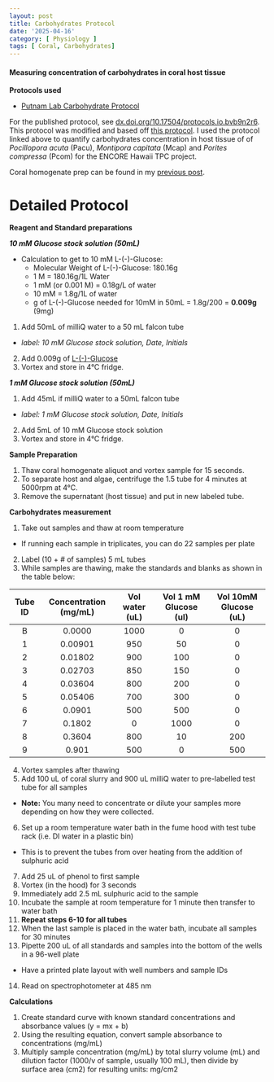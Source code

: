 ```yaml
---
layout: post
title: Carbohydrates Protocol
date: '2025-04-16'
category: [ Physiology ]
tags: [ Coral, Carbohydrates]
---
```


#### Measuring concentration of carbohydrates in coral host tissue 

**Protocols used**
- [Putnam Lab Carbohydrate Protocol](https://github.com/Putnam-Lab/Lab_Management/tree/master/Lab_Resources/Physiology_Protocols/Carbohydrates/Bove_Baumann_96well_Protocol)


For the published protocol, see [dx.doi.org/10.17504/protocols.io.bvb9n2r6](https://www.protocols.io/view/coral-carbohydrate-assay-for-96-well-plates-bvb9n2r6). This protocol was modified and based off [this protocol](https://www.protocols.io/view/coral-carbohydrate-assay-for-96-well-plates-bvb9n2r6). 
I used the protocol linked above to quantify carbohydrates concentration in host tissue of of  _Pocillopora acuta_ (Pacu), _Montipora capitata_ (Mcap) and _Porites compressa_ (Pcom) for the ENCORE Hawaii TPC project.

Coral homogenate prep can be found in my [previous post](https://fscucchia-labnotebooks.github.io/FScucchia_Putnam_Lab_Notebook/Sample-Prep-Physio-Hawaii-TPC/).

# Detailed Protocol  

**Reagent and Standard preparations**

***10 mM Glucose stock solution (50mL)***
- Calculation to get to 10 mM L-(-)-Glucose:
  - Molecular Weight of L-(-)-Glucose: 180.16g
  - 1 M = 180.16g/1L Water
  - 1 mM (or 0.001 M) = 0.18g/L of water
  - 10 mM = 1.8g/1L of water
  - g of  L-(-)-Glucose needed for 10mM in 50mL = 1.8g/200 = **0.009g** (9mg)

1. Add 50mL of milliQ water to a 50 mL falcon tube
  - *label: 10 mM Glucose stock solution, Date, Initials*
2. Add 0.009g of [L-(-)-Glucose](https://www.sigmaaldrich.com/catalog/product/sigma/g5500?lang=en&region=US&gclid=Cj0KCQjw2NyFBhDoARIsAMtHtZ5C7ue3ciohFrpwseZgAYYvwQDzMdudL-xTZ7d94oJd6AzG398G9gYaArqVEALw_wcB)
3. Vortex and store in 4°C fridge.

***1 mM Glucose stock solution (50mL)***
1. Add 45mL if milliQ water to a 50mL falcon tube
  - *label: 1 mM Glucose stock solution, Date, Initials*
2. Add 5mL of 10 mM Glucose stock solution
3. Vortex and store in 4°C fridge.

**Sample Preparation**  

1. Thaw coral homogenate aliquot and vortex sample for 15 seconds.
2. To separate host and algae, centrifuge the 1.5 tube for 4 minutes at 5000rpm at 4°C. 
3. Remove the supernatant (host tissue) and put in new labeled tube.

**Carbohydrates measurement**

1. Take out samples and thaw at room temperature
  - If running each sample in triplicates, you can do 22 samples per plate
2. Label (10 + # of samples) 5 mL tubes
3. While samples are thawing, make the standards and blanks as shown in the table below:

| Tube ID | Concentration (mg/mL) | Vol water (uL) | Vol 1 mM Glucose (ul) | Vol 10mM Glucose (uL) |
|:-------:|:---------------------:|:--------------:|:---------------------:|:---------------------:|
|    B    |         0.0000        |      1000      |           0           |           0           |
|    1    |        0.00901        |       950      |           50          |           0           |
|    2    |        0.01802        |       900      |          100          |           0           |
|    3    |        0.02703        |       850      |          150          |           0           |
|    4    |        0.03604        |       800      |          200          |           0           |
|    5    |        0.05406        |       700      |          300          |           0           |
|    6    |         0.0901        |       500      |          500          |           0           |
|    7    |         0.1802        |        0       |          1000         |           0           |
|    8    |         0.3604        |       800      |           10          |          200          |
|    9    |         0.901         |       500      |           0           |          500          |

4. Vortex samples after thawing
5. Add 100 uL of coral slurry and 900 uL milliQ water to pre-labelled test tube for all samples
  * **Note:** You many need to concentrate or dilute your samples more depending on how they were collected.
6. Set up a room temperature water bath in the fume hood with test tube rack (i.e. DI water in a plastic bin)
  * This is to prevent the tubes from over heating from the addition of sulphuric acid
7. Add 25 uL of phenol to first sample
8. Vortex (in the hood) for 3 seconds
9. Immediately add 2.5 mL sulphuric acid to the sample
10. Incubate the sample at room temperature for 1 minute then transfer to water bath
11. **Repeat steps 6-10 for all tubes**
12. When the last sample is placed in the water bath, incubate all samples for 30 minutes
13. Pipette 200 uL of all standards and samples into the bottom of the wells in a 96-well plate
  * Have a printed plate layout with well numbers and sample IDs
14. Read on spectrophotometer at 485 nm

**Calculations**

1. Create standard curve with known standard concentrations and absorbance values (y = mx + b)
2. Using the resulting equation, convert sample absorbance to concentrations (mg/mL)
3. Multiply sample concentration (mg/mL) by total slurry volume (mL) and dilution factor (1000/v of sample, usually 100 mL), then divide by surface area (cm2) for resulting units: mg/cm2